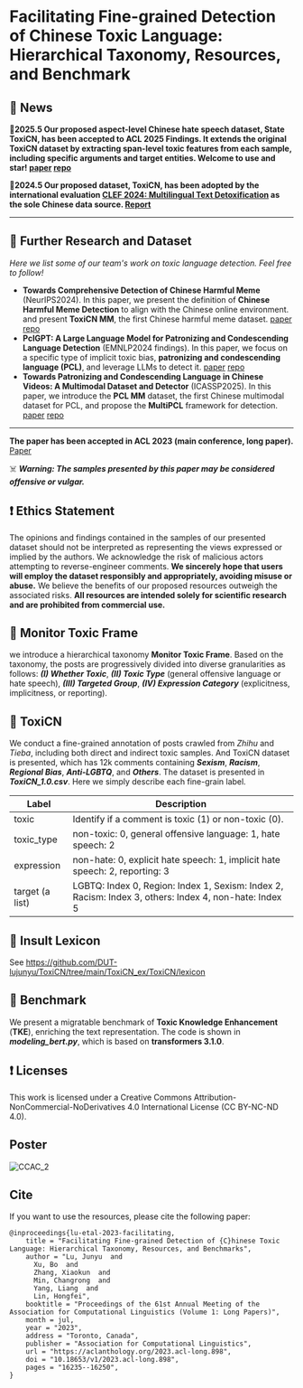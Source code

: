 # Facilitating Fine-grained Detection of Chinese Toxic Language: Hierarchical Taxonomy, Resources, and Benchmark

## 📜 News

🎉**2025.5 Our proposed aspect-level Chinese hate speech dataset, State ToxiCN, has been accepted to ACL 2025 Findings. It extends the original ToxiCN dataset by extracting span-level toxic features from each sample, including specific arguments and target entities. Welcome to use and star! [paper](http://arxiv.org/abs/2501.15451v2) [repo](https://github.com/shenmeyemeifashengguo/STATE-ToxiCN)** 

🎉**2024.5 Our proposed dataset, ToxiCN, has been adopted by the international evaluation [CLEF 2024: Multilingual Text Detoxification](https://pan.webis.de/clef24/pan24-web/text-detoxification.html) as the sole Chinese data source. [Report](https://ceur-ws.org/Vol-3740/paper-223.pdf)**
___ 

## 📜 Further Research and Dataset

_Here we list some of our team's work on toxic language detection. Feel free to follow!_

* **Towards Comprehensive Detection of Chinese Harmful Meme** (NeurIPS2024). In this paper, we present the definition of  **Chinese Harmful Meme Detection** to align with the Chinese online environment. and present **ToxiCN MM**, the first Chinese harmful meme dataset. [paper](https://arxiv.org/abs/2410.02378) [repo](https://github.com/DUT-lujunyu/ToxiCN_MM)
* **PclGPT: A Large Language Model for Patronizing and Condescending Language Detection** (EMNLP2024 findings). In this paper, we focus on a specific type of implicit toxic bias, **patronizing and condescending language (PCL)**, and leverage LLMs to detect it. [paper](https://arxiv.org/abs/2410.00361) [repo](https://github.com/dut-laowang/emnlp24-PclGPT)
* **Towards Patronizing and Condescending Language in Chinese Videos: A Multimodal Dataset and Detector** (ICASSP2025). In this paper, we introduce the **PCL MM** dataset, the first Chinese multimodal dataset for PCL, and propose the **MultiPCL** framework for detection. [paper](https://arxiv.org/abs/2409.05005) [repo](https://github.com/dut-laowang/PCLMM)
___ 
 

**The paper has been accepted in ACL 2023 (main conference, long paper).** [Paper](https://aclanthology.org/2023.acl-long.898/)

☠️ ***Warning: The samples presented by this paper may be considered offensive or vulgar.***

## ❗️ Ethics Statement
The opinions and findings contained in the samples of our presented dataset should not be interpreted as representing the views expressed or implied by the authors. We acknowledge the risk of malicious actors attempting to reverse-engineer comments. **We sincerely hope that users will employ the dataset responsibly and appropriately, avoiding misuse or abuse.** We believe the benefits of our proposed resources outweigh the associated risks. **All resources are intended solely for scientific research and are prohibited from commercial use.**


## 📜 Monitor Toxic Frame
we introduce a hierarchical taxonomy **Monitor Toxic Frame**. Based on the taxonomy, the posts are progressively divided into diverse granularities as follows: **_(I) Whether Toxic_**, ***(II) Toxic Type*** (general offensive language or hate speech), ***(III) Targeted Group***, ***(IV) Expression Category*** (explicitness, implicitness, or reporting). 

## 📜 ToxiCN
We conduct a fine-grained annotation of posts crawled from _Zhihu_ and _Tieba_, including both direct and indirect toxic samples. And ToxiCN dataset is presented, which has 12k comments containing **_Sexism_**, **_Racism_**, **_Regional Bias_**, **_Anti-LGBTQ_**, and **_Others_**. The dataset is presented in ***ToxiCN_1.0.csv***. Here we simply describe each fine-grain label.

| Label             | Description                                                  |
| ----------------- | ------------------------------------------------------------ |
| toxic             | Identify if a comment is toxic (1) or non-toxic (0).         |
| toxic_type        | non-toxic: 0, general offensive language: 1, hate speech: 2  |
| expression        | non-hate: 0, explicit hate speech: 1, implicit hate speech: 2, reporting: 3|
| target (a list)   | LGBTQ: Index 0, Region: Index 1, Sexism: Index 2, Racism: Index 3,  others: Index 4, non-hate: Index 5 |

## 📜 Insult Lexicon
See https://github.com/DUT-lujunyu/ToxiCN/tree/main/ToxiCN_ex/ToxiCN/lexicon
## 📜 Benchmark
We present a migratable benchmark of **Toxic Knowledge Enhancement** (**TKE**), enriching the text representation. The code is shown in **_modeling_bert.py_**, which is based on **transformers 3.1.0**.

## ❗️ Licenses
This work is licensed under a Creative Commons Attribution- NonCommercial-NoDerivatives 4.0 International License (CC BY-NC-ND 4.0). 



## Poster
![CCAC_2](https://github.com/DUT-lujunyu/ToxiCN/assets/53985277/8e26c649-0952-4d04-a562-b971f441df07)



## Cite
If you want to use the resources, please cite the following paper:
~~~
@inproceedings{lu-etal-2023-facilitating,
    title = "Facilitating Fine-grained Detection of {C}hinese Toxic Language: Hierarchical Taxonomy, Resources, and Benchmarks",
    author = "Lu, Junyu  and
      Xu, Bo  and
      Zhang, Xiaokun  and
      Min, Changrong  and
      Yang, Liang  and
      Lin, Hongfei",
    booktitle = "Proceedings of the 61st Annual Meeting of the Association for Computational Linguistics (Volume 1: Long Papers)",
    month = jul,
    year = "2023",
    address = "Toronto, Canada",
    publisher = "Association for Computational Linguistics",
    url = "https://aclanthology.org/2023.acl-long.898",
    doi = "10.18653/v1/2023.acl-long.898",
    pages = "16235--16250",
}
~~~
